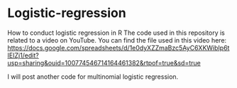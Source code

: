 # Logistic-regression
How to conduct logistic regression in R
The code used in this repository is related to a video on YouTube. You can find the file used in this video here: 
https://docs.google.com/spreadsheets/d/1e0dyXZZmaBzc5AyC6XKWibIp6tIEIZj1/edit?usp=sharing&ouid=100774546714164461382&rtpof=true&sd=true

I will post another code for multinomial logistic regression. 
